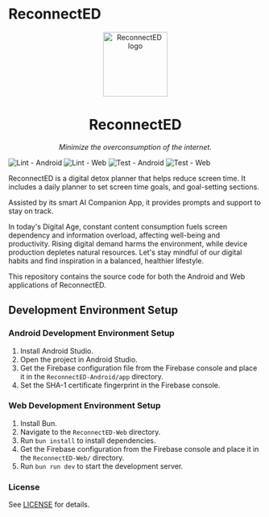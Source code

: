 # ReconnectED

<div align="center">
    <img src="https://github.com/GetReconnectED/ReconnectED/raw/main/Assets/logo.png" alt="ReconnectED logo" width="128" />
    <h1>ReconnectED</h1>
</div>

<p align="center"><i>Minimize the overconsumption of the internet.</i></p>

![Lint - Android](https://img.shields.io/github/actions/workflow/status/GetReconnectED/ReconnectED/lint-android.yml?label=Lint%20-%20Android)
![Lint - Web](https://img.shields.io/github/actions/workflow/status/GetReconnectED/ReconnectED/lint-web.yml?label=Lint%20-%20Web)
![Test - Android](https://img.shields.io/github/actions/workflow/status/GetReconnectED/ReconnectED/test-android.yml?label=Test%20-%20Android)
![Test - Web](https://img.shields.io/github/actions/workflow/status/GetReconnectED/ReconnectED/test-web.yml?label=Test%20-%20Web)

ReconnectED is a digital detox planner that helps reduce screen time. It includes a daily planner to set screen time goals, and goal-setting sections.

Assisted by its smart AI Companion App, it provides prompts and support to stay on track.

In today's Digital Age, constant content consumption fuels screen dependency and information overload, affecting well-being and productivity. Rising digital demand harms the environment, while device production depletes natural resources. Let's stay mindful of our digital habits and find inspiration in a balanced, healthier lifestyle.

This repository contains the source code for both the Android and Web applications of ReconnectED.

## Development Environment Setup

### Android Development Environment Setup

1. Install Android Studio.
2. Open the project in Android Studio.
3. Get the Firebase configuration file from the Firebase console and place it in the `ReconnectED-Android/app` directory.
4. Set the SHA-1 certificate fingerprint in the Firebase console.

### Web Development Environment Setup

1. Install Bun.
2. Navigate to the `ReconnectED-Web` directory.
3. Run `bun install` to install dependencies.
4. Get the Firebase configuration from the Firebase console and place it in the `ReconnectED-Web/` directory.
5. Run `bun run dev` to start the development server.

### License

See [LICENSE](./LICENSE) for details.
